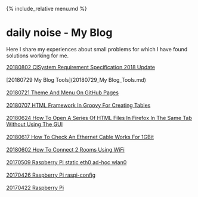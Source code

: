 {% include_relative menu.md %}

# daily noise - My Blog

Here I share my experiences about small problems for which I have found solutions working for me.

[20180802 CISystem Requirement Specification 2018 Update](20180802_CISystem_Requirement_Specification_2018_Update.md)<br/><br/>
[20180729 My Blog Tools](20180729_My Blog_Tools.md)<br/><br/>
[20180721 Theme And Menu On GitHub Pages](20180721_Theme_And_Menu_On_GitHub_Pages.md)<br/><br/>
[20180707 HTML Framework In Groovy For Creating Tables](20180707_HTML_Framework_In_Groovy_For_Creating_Tables.md)<br/><br/>
[20180624 How To Open A Series Of HTML Files In Firefox In The Same Tab Without Using The GUI](20180624_How_To_Open_A_Series_Of_HTML_Files_In_Firefox_In_The_Same_Tab_Without_Using_The_GUI.md)<br/><br/>
[20180617 How To Check An Ethernet Cable Works For 1GBit](20180617_How_To_Check_An_Ethernet_Cable_Works_For_1GBit.md)<br/><br/>
[20180602 How To Connect 2 Rooms Using WiFi](20180602_How_To_Connect_2_Rooms_Using_WiFi.md)<br/><br/>
[20170509 Raspberry Pi static eth0 ad-hoc wlan0](20170509_Raspberry_Pi_static_eth0_ad-hoc_wlan0.md)<br/><br/>
[20170426 Raspberry Pi raspi-config](20170426_Raspberry_Pi_raspi-config.md)<br/><br/>
[20170422 Raspberry Pi](20170422_Raspberry_Pi.md)<br/><br/>

